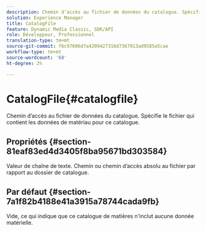 ```yaml
---
description: Chemin d’accès au fichier de données du catalogue. Spécifie le fichier qui contient les données de matériau pour ce catalogue.
solution: Experience Manager
title: CatalogFile
feature: Dynamic Media Classic, SDK/API
role: Développeur, Professionnel
translation-type: tm+mt
source-git-commit: f6c97606d7a4209427316d7367013ad9585a5cae
workflow-type: tm+mt
source-wordcount: '68'
ht-degree: 2%

---
```



# CatalogFile{#catalogfile}

Chemin d’accès au fichier de données du catalogue. Spécifie le fichier qui contient les données de matériau pour ce catalogue.

## Propriétés {#section-81eaf83ed4d3405f8ba95671bd303584}

Valeur de chaîne de texte. Chemin ou chemin d’accès absolu au fichier par rapport au dossier de catalogue.

## Par défaut {#section-7a1f82b4188e41a3915a78744cada9fb}

Vide, ce qui indique que ce catalogue de matières n&#39;inclut aucune donnée matérielle.
